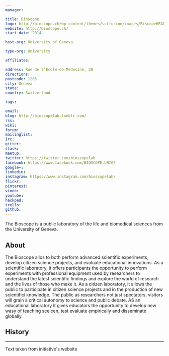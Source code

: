 ```yaml
---
manager:

title: Bioscope
logo: http://bioscope.ch/wp-content/themes/suffusion/images/BiscopeHEADER.png
website: http://bioscope.ch/
start-date: 2014

host-org: University of Geneva

type-org: University

affiliates:

address: Rue de l’Ecole-de-Médecine, 20
directions:
postcode: 1205
city: Geneva
state:
country: Switzerland

tags:

email:
blog: http://bioscopelab.tumblr.com/
rss:
wiki:
forum:
mailinglist:
irc:
gitter:
slack:
meetup:
twitter: https://twitter.com/bioscopelab
facebook: https://www.facebook.com/BIOSCOPE.UNIGE
google+:
linkedin:
instagram: https://www.instagram.com/bioscopelab/
flickr:
pinterest:
vimeo:
youtube:
hackpad:
trello:
github:
---
```

The Bioscope is a public laboratory of the life and biomedical sciences from the University of Geneva.

## About
The Bioscope allos to both perform advanced scientific experiments, develop citizen science projects, and evaluate educational innovations. As a scientific laboratory, it offers participants the opportunity to perform experiments with professional equipment used by researchers to understand the latest scientific findings and explore the world of research and the lives of those who make it. As a citizen laboratory, it allows the public to participate in citizen science projects and in the production of new scientifici knowledge. The public as researchers not just spectators, visitors will grain a critical autonomy to science and public debate. AS an educational laboratory it gives educators the opportunity to develop new wasy of teaching sceicen, test evaluate empirically and disseminate globally.

## History


---
Text taken from initiative's website
